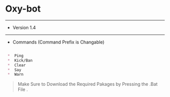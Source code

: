 # Oxy-bot
---
* Version 1.4
___

* Commands (Command Prefix is Changable)
```markdown

 *  Ping 
 *  Kick/Ban
 *  Clear
 *  Say
 *  Warn

```
> Make Sure to Download the Required Pakages by Pressing the .Bat File
.
